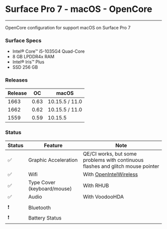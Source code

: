 # Surface Pro 7 - macOS - OpenCore
---
OpenCore configuration for support macOS on Surface Pro 7

### Surface Specs
- Intel® Core™ i5-1035G4 Quad-Core
- 8 GB LPDDR4x RAM
- Intel® Iris™ Plus
- SSD 256 GB

### Releases

| Release |  OC  |  macOS  |
|---------|------|---------|
| 1663    | 0.63 | 10.15.5 / 11.0 |
| 1662    | 0.62 | 10.15.5 / 11.0 |
| 1559    | 0.59 | 10.15.5 |


### Status
|  Status             |         Feature                 |            Note                      |
|---------------------|---------------------------------|--------------------------------------|
|  :white_check_mark: |  Graphic Acceleration          |  QE/CI works, but some problems with continuous flashes and glitch mouse pointer |
|  :white_check_mark: |  Wifi                          |  With [OpenIntelWireless](https://github.com/OpenIntelWireless/itlwm) |
|  :white_check_mark: |  Type Cover  (keyboard/mouse)  |  With RHUB |                                 |
|  :white_check_mark: |  Audio                         |  With VoodooHDA   |
|                     |                                |                   |
|  :heavy_exclamation_mark: |  Bluetooth               |                   |
|  :heavy_exclamation_mark: |  Battery Status          |                   | 

